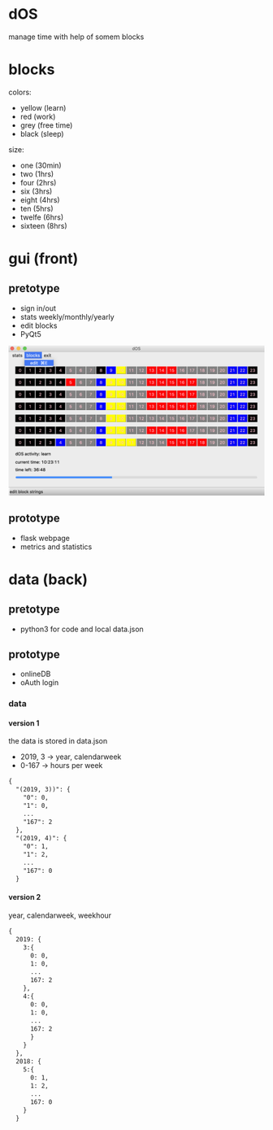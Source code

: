 # dOS
manage time with help of somem blocks

# blocks

colors:
- yellow (learn)
- red (work)
- grey (free time)
- black (sleep)

size:
- one (30min)
- two (1hrs)
- four (2hrs)
- six (3hrs)
- eight (4hrs)
- ten (5hrs)
- twelfe (6hrs)
- sixteen (8hrs)

# gui (front)
## pretotype
- sign in/out
- stats weekly/monthly/yearly
- edit blocks
- PyQt5

![pic](doc/pretotype3.png)

## prototype
- flask webpage
- metrics and statistics

# data (back)

## pretotype
- python3 for code and local data.json

## prototype
- onlineDB
- oAuth login

### data

#### version 1
the data is stored in data.json
- 2019, 3 -> year, calendarweek
- 0-167 -> hours per week

```
{
  "(2019, 3))": {
    "0": 0,
    "1": 0,
    ...
    "167": 2
  },
  "(2019, 4)": {
    "0": 1,
    "1": 2,
    ...
    "167": 0
  }
```
#### version 2
year, calendarweek, weekhour
```
{
  2019: {
    3:{
      0: 0,
      1: 0,
      ...
      167: 2
    },
    4:{
      0: 0,
      1: 0,
      ...
      167: 2
      }  
    }
  },
  2018: {
    5:{
      0: 1,
      1: 2,
      ...
      167: 0  
    }
  }
```
